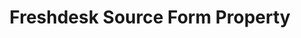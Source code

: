 ---
# -------------------------- #
#     USING THIS TEMPLATE    #
# -------------------------- #

## NEED HELP USING THIS TEMPLATE? SEE:
## https://docs-about-stitch-docs.netlify.com/reference/connect-templates/destination-form-property/
## FOR INSTRUCTIONS & REFERENCE INFO


# -------------------------- #
#        CONTENT TYPE        #
# -------------------------- #

product-type: "connect"
content-type: "api-form"
form-type: "source"
key: "source-form-properties-freshdesk-object"


# -------------------------- #
#        OBJECT INFO         #
# -------------------------- #

title: "Freshdesk Source Form Property"
api-type: "platform.freshdesk"
display-name: "Freshdesk"

source-type: "saas"
docs-name: "freshdesk"


# -------------------------- #
#      OBJECT ATTRIBUTES     #
# -------------------------- #

uses-start-date: true

object-attributes:
  - name: "api_key"
    type: "string"
    required: true
    description: |
      The API key for the {{ form-property.display-name }} account Stitch should replicate data from. Refer to the [{{ form-property.display-name }} documentation](#retrieve-api-credentials) for instructions on retrieving this credential.
    value: "<API_KEY>"

  - name: "domain"
    type: "string"
    required: true
    description: |
      The subdomain prefix of the {{ form-property.display-name }} account Stitch should replicate data from. For example: If the URL were `stitch.{{ {{ form-property.docs-name }} }}.com`, this value would be `stitch`.
    value: "<SUBDOMAIN_PREFIX>"
---